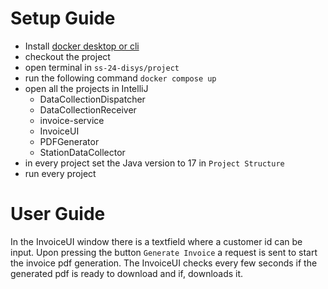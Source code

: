 # Setup Guide

* Install [docker desktop or cli](https://www.docker.com/get-started/)
* checkout the project
* open terminal in `ss-24-disys/project`
* run the following command `docker compose up`
* open all the projects in IntelliJ
    * DataCollectionDispatcher
    * DataCollectionReceiver
    * invoice-service
    * InvoiceUI
    * PDFGenerator
    * StationDataCollector
* in every project set the Java version to 17 in `Project Structure`
* run every project


# User Guide
In the InvoiceUI window there is a textfield where a customer id can be input.
Upon pressing the button `Generate Invoice` a request is sent to start the invoice pdf generation.
The InvoiceUI checks every few seconds if the generated pdf is ready to download and if, downloads it.
